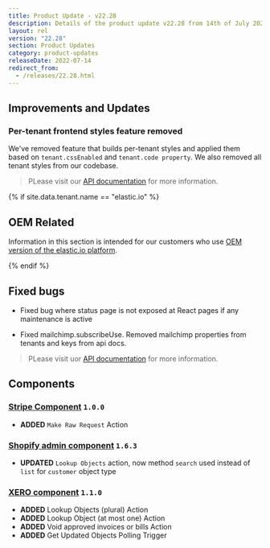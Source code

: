 ```yaml
---
title: Product Update - v22.28
description: Details of the product update v22.28 from 14th of July 2022.
layout: rel
version: "22.28"
section: Product Updates
category: product-updates
releaseDate: 2022-07-14
redirect_from:
  - /releases/22.28.html
---
```


## Improvements and Updates

### Per-tenant frontend styles feature removed

We've removed feature that builds per-tenant styles and applied them based on `tenant.cssEnabled` and `tenant.code property`. We also removed all tenant styles from our codebase.

> PLease visit our [API documentation]({{site.data.tenant.apiBaseUri}}/docs/v2/#tenants) for more information.

{% if site.data.tenant.name == "elastic.io" %}

## OEM Related

Information in this section is intended for our customers who use
[OEM version of the elastic.io platform](https://www.elastic.io/saas-embedded-integration/).

{% endif %}

## Fixed bugs

* Fixed bug where status page is not exposed at React pages if any maintenance is active

* Fixed mailchimp.subscribeUse. Removed mailchimp properties from tenants and keys from api docs.

> PLease visit uor [API documentation]({{site.data.tenant.apiBaseUri}}/docs/v2/#tenants) for more information.

## Components

### [Stripe Component](/components/stripe/) `1.0.0`

*   **ADDED** `Make Raw Request` Action

### [Shopify admin component](/components/shopify) `1.6.3`

*   **UPDATED** `Lookup Objects` action, now method `search` used instead of `list` for `customer` object type

### [XERO component](/components/xero) `1.1.0`

*   **ADDED** Lookup Objects (plural) Action
*   **ADDED** Lookup Object (at most one) Action
*   **ADDED** Void approved invoices or bills Action
*   **ADDED** Get Updated Objects Polling Trigger
